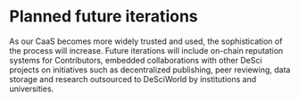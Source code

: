 # Planned future iterations

As our CaaS becomes more widely trusted and used, the sophistication of the process will increase. Future iterations will include on-chain reputation systems for Contributors, embedded collaborations with other DeSci projects on initiatives such as decentralized publishing, peer reviewing, data storage and research outsourced to DeSciWorld by institutions and universities.
